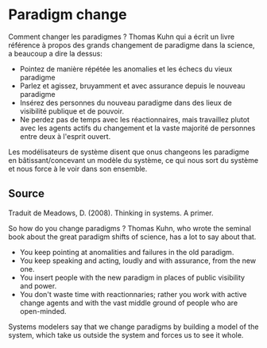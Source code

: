 # Paradigm change

Comment changer les paradigmes ? Thomas Kuhn qui a écrit un livre référence à propos des grands changement de paradigme dans la science, a beaucoup a dire la dessus:
- Pointez de manière répétée les anomalies et les échecs du vieux paradigme
- Parlez et agissez, bruyamment et avec assurance depuis le nouveau paradigme
- Insérez des personnes du nouveau paradigme dans des lieux de visibilité publique et de pouvoir.
- Ne perdez pas de temps avec les réactionnaires, mais travaillez plutot avec les agents actifs du changement et la vaste majorité de personnes entre deux à l'esprit ouvert.

Les modélisateurs de système disent que onus changeons les paradigme en bâtissant/concevant un modèle du système, ce qui nous sort du système et nous force à le voir dans son ensemble.

## Source

Traduit de Meadows, D. (2008). Thinking in systems. A primer.

So how do you change paradigms ? Thomas Kuhn, who wrote the seminal book about the great paradigm shifts of science, has a lot to say about that. 
- You keep pointing at anomalities and failures in the old paradigm.
- You keep speaking and acting, loudly and with assurance, from the new one.
- You insert people with the new paradigm in places of public visibility and power.
- You don't waste time with reactionnaries; rather you work with active change agents and with the vast middle ground of people who are open-minded.

Systems modelers say that we change paradigms by building a model of the system, which take us outside the system and forces us to see it whole.

